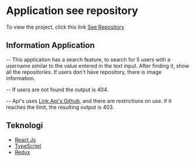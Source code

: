 # Application see repository
To view the project, click this link [See Repository](https://safaaat.github.io/see_repository)

## Information Application
-- This application has a search feature, to search for 5 users with a username similar to the value entered in the text input. After finding it, show all the repositories. If users don't have repository, there is image information.

-- If users are not found the output is 404.

-- Api's uses [Link Api's Github](https://api.github.com), and there are restrictions on use. if it reaches the limit, the resulting output is 403.

## Teknologi
- [React Js](https://github.com/facebook/create-react-app)
- [TypeScript](https://github.com/microsoft/TypeScript)
- [Redux](https://github.com/reduxjs/redux)

